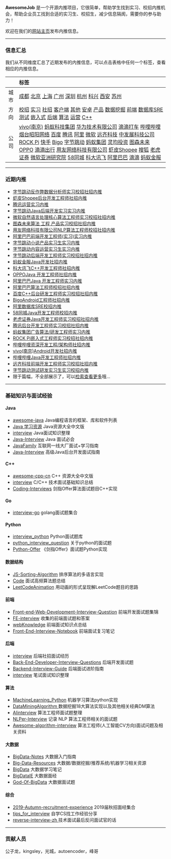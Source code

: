 
 
**AwesomeJob** 是一个开源内推项目，它很简单，帮助学生找到实习、校招内推机会，帮助企业员工找到合适的实习生、校招生，减少信息隔阂，需要你的参与助力！

欢迎在我们的[网站主页](https://awesomejob.gitee.io/)发布内推信息。


--- 
### 信息汇总

我们从不同维度汇总了近期发布的内推信息，可以点击表格中任何一个标签，查看相应的内推信息。

||标签|
|:---:|:---|
|城市|[成都](https://awesomejob.gitee.io/tags/成都)	[北京](https://awesomejob.gitee.io/tags/北京)	[上海](https://awesomejob.gitee.io/tags/上海)	[广州](https://awesomejob.gitee.io/tags/广州)	[深圳](https://awesomejob.gitee.io/tags/深圳)	[杭州](https://awesomejob.gitee.io/tags/杭州)	[科兴](https://awesomejob.gitee.io/tags/科兴)	[西安](https://awesomejob.gitee.io/tags/西安)	[苏州](https://awesomejob.gitee.io/tags/苏州)|
|方向|[校招](https://awesomejob.gitee.io/series/校招)	[实习](https://awesomejob.gitee.io/series/实习)	[社招](https://awesomejob.gitee.io/series/社招)	[客户端](https://awesomejob.gitee.io/categories/客户端)	[其他](https://awesomejob.gitee.io/categories/其他)	[安卓](https://awesomejob.gitee.io/categories/安卓)	[产品](https://awesomejob.gitee.io/categories/产品)	[数据挖掘](https://awesomejob.gitee.io/categories/数据挖掘)	[前端](https://awesomejob.gitee.io/categories/前端)	[数据库SRE](https://awesomejob.gitee.io/categories/数据库sre)	[测试](https://awesomejob.gitee.io/categories/测试)	[嵌入式](https://awesomejob.gitee.io/categories/嵌入式)	[后端](https://awesomejob.gitee.io/categories/后端)	[算法](https://awesomejob.gitee.io/categories/算法)	[运营](https://awesomejob.gitee.io/categories/运营)	[C++](https://awesomejob.gitee.io/categories/c++)|
|公司|[vivo(南京)](https://awesomejob.gitee.io/tags/vivo(南京))	[蚂蚁科技集团](https://awesomejob.gitee.io/tags/蚂蚁科技集团)	[华为技术有限公司](https://awesomejob.gitee.io/tags/华为技术有限公司)	[滴滴打车](https://awesomejob.gitee.io/tags/滴滴打车)	[哔哩哔哩](https://awesomejob.gitee.io/tags/哔哩哔哩)	[烟台昭阳网络](https://awesomejob.gitee.io/tags/烟台昭阳网络)	[百度](https://awesomejob.gitee.io/tags/百度)	[腾讯](https://awesomejob.gitee.io/tags/腾讯)	[阿里](https://awesomejob.gitee.io/tags/阿里)	[微软](https://awesomejob.gitee.io/tags/微软)	[远齐科技](https://awesomejob.gitee.io/tags/远齐科技)	[中发展科技公司](https://awesomejob.gitee.io/tags/中发展科技公司)	[ROCK Pi](https://awesomejob.gitee.io/tags/rock-pi)	[快手](https://awesomejob.gitee.io/tags/快手)	[Bigo](https://awesomejob.gitee.io/tags/bigo)	[字节跳动](https://awesomejob.gitee.io/tags/字节跳动)	[蚂蚁集团](https://awesomejob.gitee.io/tags/蚂蚁集团)	[灵均投资](https://awesomejob.gitee.io/tags/灵均投资)	[图森未来](https://awesomejob.gitee.io/tags/图森未来)	[OPPO](https://awesomejob.gitee.io/tags/oppo)	[滴滴出行](https://awesomejob.gitee.io/tags/滴滴出行)	[用友网络科技有限公司](https://awesomejob.gitee.io/tags/用友网络科技有限公司)	[虾皮Shopee](https://awesomejob.gitee.io/tags/虾皮shopee)	[搜狐](https://awesomejob.gitee.io/tags/搜狐)	[老虎证券](https://awesomejob.gitee.io/tags/老虎证券)	[微软亚洲研究院](https://awesomejob.gitee.io/tags/微软亚洲研究院)	[58同城](https://awesomejob.gitee.io/tags/58同城)	[科大讯飞](https://awesomejob.gitee.io/tags/科大讯飞)	[阿里巴巴](https://awesomejob.gitee.io/tags/阿里巴巴)	[滴滴](https://awesomejob.gitee.io/tags/滴滴)	[蚂蚁金服](https://awesomejob.gitee.io/tags/蚂蚁金服)|
--- 

### 近期内推 
- [字节跳动反作弊数据分析师实习校招社招内推](https://awesomejob.gitee.io/posts/jobs/job_53)
- [虾皮Shopee后台开发工程师社招内推](https://awesomejob.gitee.io/posts/jobs/job_52)
- [腾讯运营实习内推](https://awesomejob.gitee.io/posts/jobs/job_51)
- [字节跳动Java后端开发实习实习内推](https://awesomejob.gitee.io/posts/jobs/job_50)
- [微软自然语言处理核心算法工程师实习校招社招内推](https://awesomejob.gitee.io/posts/jobs/job_49)
- [图森未来算法 工程 产品实习校招社招内推](https://awesomejob.gitee.io/posts/jobs/job_48)
- [用友网络科技有限公司NLP算法工程师校招社招内推](https://awesomejob.gitee.io/posts/jobs/job_47)
- [阿里巴巴前端开发工程师(实习)实习内推](https://awesomejob.gitee.io/posts/jobs/job_46)
- [字节跳动小说产品实习生实习内推](https://awesomejob.gitee.io/posts/jobs/job_45)
- [字节跳动内容运营实习生实习内推](https://awesomejob.gitee.io/posts/jobs/job_44)
- [字节跳动后端开发工程师实习校招社招内推](https://awesomejob.gitee.io/posts/jobs/job_43)
- [蚂蚁金服Java开发社招内推](https://awesomejob.gitee.io/posts/jobs/job_42)
- [科大讯飞C++开发工程师社招内推](https://awesomejob.gitee.io/posts/jobs/job_41)
- [OPPOJava 开发工程师社招内推](https://awesomejob.gitee.io/posts/jobs/job_40)
- [阿里巴巴Java 开发工程师实习内推](https://awesomejob.gitee.io/posts/jobs/job_39)
- [阿里巴巴算法工程师校招社招内推](https://awesomejob.gitee.io/posts/jobs/job_38)
- [百度C++后台研发工程师实习校招社招内推](https://awesomejob.gitee.io/posts/jobs/job_37)
- [BigoAndroid工程师社招内推](https://awesomejob.gitee.io/posts/jobs/job_36)
- [阿里数据库SRE校招内推](https://awesomejob.gitee.io/posts/jobs/job_35)
- [58同城Java开发工程师校招内推](https://awesomejob.gitee.io/posts/jobs/job_34)
- [老虎证券Java开发工程师实习校招社招内推](https://awesomejob.gitee.io/posts/jobs/job_33)
- [腾讯后台开发工程师实习校招社招内推](https://awesomejob.gitee.io/posts/jobs/job_32)
- [蚂蚁集团广告算法/研发工程师实习内推](https://awesomejob.gitee.io/posts/jobs/job_31)
- [ROCK Pi嵌入式工程师实习校招社招内推](https://awesomejob.gitee.io/posts/jobs/job_30)
- [哔哩哔哩资深开发工程/架构师社招内推](https://awesomejob.gitee.io/posts/jobs/job_29)
- [vivo(南京)Android开发社招内推](https://awesomejob.gitee.io/posts/jobs/job_28)
- [哔哩哔哩Java开发工程师社招内推](https://awesomejob.gitee.io/posts/jobs/job_27)
- [远齐科技前端开发工程师实习校招社招内推](https://awesomejob.gitee.io/posts/jobs/job_26)
- [字节跳动测试研发实习生实习校招内推](https://awesomejob.gitee.io/posts/jobs/job_25)
- 限于篇幅，不全部展示了，可以[检索查看更多](https://awesomejob.gitee.io/)哦...
--- 

### 基础知识与面试经验

#### Java

- [awesome-java](https://github.com/akullpp/awesome-java) Java编程语言的框架、库和软件列表
- [Java 学习资源](https://github.com/jobbole/awesome-java-cn)  Java资源大全中文版
- [interview](https://github.com/hadyang/interview)  Java面试知识整理
- [Java-Interview](https://github.com/gzc426/Java-Interview) Java 面试必会
- [JavaFamily](https://github.com/AobingJava/JavaFamily) 互联网一线大厂面试+学习指南
- [Java-Interview](https://github.com/xbox1994/Java-Interview) 高级Java后台开发面试指南

#### C++

- [awesome-cpp-cn](https://github.com/jobbole/awesome-cpp-cn) C++ 资源大全中文版
- [interview](https://github.com/huihut/interview) C/C++ 技术面试基础知识总结
- [Coding-Interviews](https://github.com/ZYZMZM/Coding-Interviews) 剑指Offer算法面试题目C++实现

#### Go

- [interview-go](https://github.com/lifei6671/interview-go) golang面试题集合

#### Python

- [interview_python](https://github.com/taizilongxu/interview_python) Python面试题库
- [python_interview_question](https://github.com/kenwoodjw/python_interview_question) 关于python的面试题
- [Python-Offer](https://github.com/JushuangQiao/Python-Offer) 《剑指Offer》面试题Python实现

#### 数据结构

- [JS-Sorting-Algorithm](https://github.com/hustcc/JS-Sorting-Algorithm) 排序算法的多语言实现
- [Code](https://github.com/Making-It/Code) 面试高频算法题总结
- [LeetCodeAnimation](https://github.com/MisterBooo/LeetCodeAnimation) 用动画的形式呈现解LeetCode题目的思路


#### 前端

- [Front-end-Web-Development-Interview-Question](https://github.com/paddingme/Front-end-Web-Development-Interview-Question) 前端开发面试题集锦 
- [FE-interview](https://github.com/qiu-deqing/FE-interview) 收集的前端面试题和答案
- [webKnowledge](https://github.com/huyaocode/webKnowledge) 前端面试知识点总结
- [Front-End-Interview-Notebook](https://github.com/CavsZhouyou/Front-End-Interview-Notebook) 前端面试复习笔记

#### 后端

- [interview](https://github.com/aylei/interview) 后端社招面试经历
- [Back-End-Developer-Interview-Questions](https://github.com/monklof/Back-End-Developer-Interview-Questions) 后端开发面试题
- [Backend-Interview-Guide](https://github.com/CyC2018/Backend-Interview-Guide) 后端面试进阶指南
- [interview](https://github.com/HIT-Alibaba/interview) 笔试面试知识整理


#### 算法

- [MachineLearning_Python](https://github.com/lawlite19/MachineLearning_Python) 机器学习算法python实现
- [DataMiningAlgorithm ](https://github.com/linyiqun/DataMiningAlgorithm)数据挖掘18大算法实现以及其他相关经典DM算法
- [AIinterview](https://github.com/PPshrimpGo/AIinterview) 算法工程师面试题整理
- [NLPer-Interview](https://github.com/songyingxin/NLPer-Interview) 记录 NLP 算法工程师相关的面试题
- [Awesome-algorithm-interview](https://github.com/lcylmhlcy/Awesome-algorithm-interview) 算法工程师(人工智能CV方向)面试问题及相关资料

#### 大数据

- [BigData-Notes](https://github.com/heibaiying/BigData-Notes) 大数据入门指南 
- [Big-Data-Resources](https://github.com/weiweifan/Big-Data-Resources) 大数据/数据挖掘/推荐系统/机器学习相关资源
- [BigData](https://github.com/sunnyandgood/BigData) 大数据学习笔记
- [BigDataIE](https://github.com/WadeStack/BigDataIE) 大数据面经
- [God-Of-BigData](https://github.com/wangzhiwubigdata/God-Of-BigData) 大数据面试题

#### 综合

- [2019-Autumn-recruitment-experience](https://github.com/zslomo/2019-Autumn-recruitment-experience) 2019届秋招面经集合
- [tips_for_interview](https://github.com/conanhujinming/tips_for_interview) 自学CS找工作经验分享
- [reverse-interview-zh ](https://github.com/yifeikong/reverse-interview-zh)技术面试最后反问面试官的话

--- 
### 贡献人员
公子龙，kingsley，光城，autoencoder，峰哥